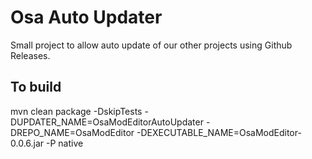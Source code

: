 # Osa Auto Updater

Small project to allow auto update of our other projects using Github Releases.

## To build
mvn clean package -DskipTests -DUPDATER_NAME=OsaModEditorAutoUpdater -DREPO_NAME=OsaModEditor -DEXECUTABLE_NAME=OsaModEditor-0.0.6.jar -P native
